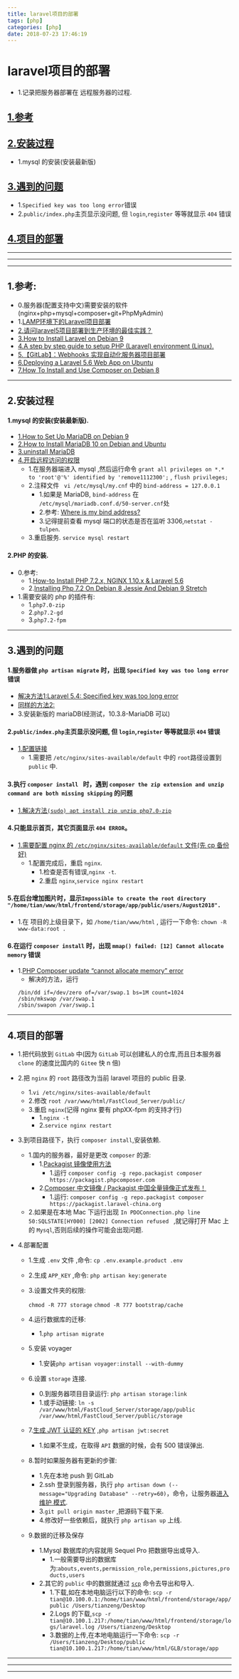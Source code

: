 ```yaml
---
title: laravel项目的部署
tags: [php]
categories: [php]
date: 2018-07-23 17:46:19
---
```




# laravel项目的部署

* 1.记录把服务器部署在 远程服务器的过程.

<!-- more -->


## [1.参考](#references)
## [2.安装过程](#install_step)
* 1.mysql 的安装(安装最新版)

## [3.遇到的问题](#issues)
* 1.`Specified key was too long error`错误
* 2.`public/index.php`主页显示没问题, 但 `login`,`register` 等等就显示 `404` 错误

## [4.项目的部署](#project_install)

***
***
***
	
## 1.参考:<a name="references"/>
* 0.服务器(配置支持中文)需要安装的软件(nginx+php+mysql+composer+git+PhpMyAdmin)
* 1.[LAMP环境下的Laravel项目部署](https://www.jianshu.com/p/6038191ef4fe)
* [2.请问laravel5项目部署到生产环境的最佳实践？](https://www.zhihu.com/question/35537084)
* [3.How to Install Laravel on Debian 9](https://www.rosehosting.com/blog/how-to-install-laravel-on-debian-9/)
* [4.A step by step guide to setup PHP (Laravel) environment (Linux).](https://hackernoon.com/a-step-by-step-guide-to-setup-php-laravel-environment-linux-50b55a4fd15e)
* [5.【GitLab】：Webhooks 实现自动化服务器项目部署](https://laravel-china.org/articles/5012/gitlab-webhooks-implements-automated-server-project-deployment)
* [6.Deploying a Laravel 5.6 Web App on Ubuntu](https://medium.com/@grmcameron/deploying-your-laravel-web-app-1faaa66f3302)
* [7.How To Install and Use Composer on Debian 8](https://www.digitalocean.com/community/tutorials/how-to-install-and-use-composer-on-debian-8)
***

## 2.安装过程<a name="install_step"/>

#### 1.mysql 的安装(安装最新版).
* [1.How to Set Up MariaDB on Debian 9](https://www.linode.com/docs/databases/mariadb/mariadb-setup-debian/)
* [2.How to Install MariaDB 10 on Debian and Ubuntu](https://www.tecmint.com/install-mariadb-in-ubuntu-and-debian/)
* [3.uninstall MariaDB](https://www.londonappdeveloper.com/how-to-completely-uninstall-mariadb-from-a-debian-7-server/)
* [4.开启远程访问的权限](https://www.jianshu.com/p/8fc90e518e2c)
	* 1.在服务器端进入 mysql ,然后运行命令 `grant all privileges on *.* to 'root'@'%' identified by 'remove1112300';` , `flush privileges;`
	* 2.注释文件 ` vi /etc/mysql/my.cnf`  中的 `bind-address = 127.0.0.1`
		* 1.如果是 MariaDB, `bind-address` 在 `/etc/mysql/mariadb.conf.d/50-server.cnf`处
		* 2.参考: [Where is my bind address?](https://dba.stackexchange.com/questions/164929/where-is-my-bind-address/164932)
		* 3.记得提前查看 mysql 端口的状态是否在监听 3306,`netstat -tulpen`.
	* 3.重启服务. `service mysql restart`

#### 2.PHP 的安装.
* 0.参考: 
	*	1.[How-to Install PHP 7.2.x, NGINX 1.10.x & Laravel 5.6](https://medium.com/@asked_io/how-to-install-php-7-2-x-nginx-1-10-x-laravel-5-6-f9e30ee30eff)
	* 2.[Installing Php 7.2 On Debian 8 Jessie And Debian 9 Stretch](https://www.chris-shaw.com/blog/installing-php-7.2-on-debian-8-jessie-and-debian-9-stretch)
* 1.需要安装的 php 的插件有:
	* 1.`php7.0-zip`
	* 2.`php7.2-gd`
	* 3.`php7.2-fpm`


***

## 3.遇到的问题<a name="issues"/>
#### 1.服务器做 `php artisan migrate` 时，出现 `Specified key was too long error` 错误
* [解决方法1:Laravel 5.4: Specified key was too long error](https://laravel-news.com/laravel-5-4-key-too-long-error)
* [同样的方法2:](https://segmentfault.com/a/1190000008416200)
* 3.安装新版的 mariaDB(经测试，10.3.8-MariaDB 可以)




#### 2.`public/index.php`主页显示没问题, 但 `login`,`register` 等等就显示 `404` 错误
* [1.配置链接](https://laravel-china.org/docs/laravel/5.6/installation/1352)
	* 1.需要把 `/etc/nginx/sites-available/default` 中的 `root`路径设置到 `public` 中.	

#### 3.执行 `composer install ` 时，遇到 `composer the zip extension and unzip command are both missing skipping` 的问题
* [1.解决方法`(sudo) apt install zip unzip php7.0-zip`](https://stackoverflow.com/questions/41274829/php-error-the-zip-extension-and-unzip-command-are-both-missing-skipping)

#### 4.只能显示首页，其它页面显示 `404 ERROR`。
* [1.需要配置 nginx 的 `/etc/nginx/sites-available/default` 文件(先 cp 备份好)](https://laravel-china.org/docs/laravel/5.6/deployment/1357)
	* 1.配置完成后，重启 `nginx`.
		* 1.检查是否有错误,`nginx -t`.
		* 2.重启 `nginx`,`service nginx restart`

#### 5.在后台增加图片时，显示`Impossible to create the root directory "/home/tian/www/html/frontend/storage/app/public/users/August2018".`
* 1.在 项目的上级目录下，如 `/home/tian/www/html` , 运行一下命令: `chown -R www-data:root .`

#### 6.在运行 `composer install` 时，出现 `mmap() failed: [12] Cannot allocate memory` 错误
* 1.[PHP Composer update “cannot allocate memory” error ](https://stackoverflow.com/questions/18116261/php-composer-update-cannot-allocate-memory-error-using-laravel-4)
	* 解决的方法，运行 
	```
	/bin/dd if=/dev/zero of=/var/swap.1 bs=1M count=1024
	/sbin/mkswap /var/swap.1
	/sbin/swapon /var/swap.1
	```
	
	

***

## 4.项目的部署<a name="project_install"/>
* 1.把代码放到 `GitLab` 中(因为 `GitLab` 可以创建私人的仓库,而且日本服务器 `clone` 的速度比国内的 `Gitee` 快 n 倍)
* 2.把 `nginx` 的 `root` 路径改为当前 laravel 项目的 public 目录.
	* 1.`vi /etc/nginx/sites-available/default`
	* 2.修改 `root /var/www/html/FastCloud_Server/public/`
	* 3.重启 `nginx`(记得 nginx 要有 phpXX-fpm 的支持才行)
		* 1.`nginx -t`
		* 	2.`service nginx restart`
* 3.到项目路径下，执行 `composer install`,安装依赖.
	* 1.国内的服务器，最好是更改 `composer` 的源:
		* 1.[Packagist 镜像使用方法](https://pkg.phpcomposer.com/)
			* 1.运行 `composer config -g repo.packagist composer https://packagist.phpcomposer.com`
		* 2.[Composer 中文镜像 / Packagist 中国全量镜像正式发布！](https://laravel-china.org/composer)
			* 1.运行: `composer config -g repo.packagist composer https://packagist.laravel-china.org`
	* 2.如果是在本地 Mac 下运行出现 `In PDOConnection.php line 50:SQLSTATE[HY000] [2002] Connection refused ` ,就记得打开 Mac 上的 `Mysql`,否则后续的操作可能会出现问题.

* 4.部署配置
	* 1.生成 `.env` 文件	,命令: `cp .env.example.product .env`
	* 2.生成 `APP_KEY` ,命令: `php artisan key:generate`
	* 3.设置文件夹的权限:

		`chmod -R 777 storage`
		`chmod -R 777 bootstrap/cache`
	* 4.运行数据库的迁移:
		* 1.`php artisan migrate`
	* 5.安装 voyager
		* 1.安装`php artisan voyager:install --with-dummy`
	* 6.设置 `storage` 连接.
		* 0.到服务器项目目录运行: `php artisan storage:link`
		* 1.或手动链接: `ln -s /var/www/html/FastCloud_Server/storage/app/public /var/www/html/FastCloud_Server/public/storage` 
		
	* 7.[生成 JWT 认证的 KEY](http://jwt-auth.readthedocs.io/en/develop/laravel-installation/) ,`php artisan jwt:secret`
		* 1.如果不生成，在取得 `API` 数据的时候，会有 500 错误弹出.
	* 8.暂时如果服务器有更新的步骤:
		* 1.先在本地 push 到 GitLab
		* 2.ssh 登录到服务器，执行 `php artisan down (--message="Upgrading Database" --retry=60)`，命令，让服务器[进入 维护 模式](https://laravel-china.org/docs/laravel/5.6/configuration/1353).
		* 3.`git pull origin master` ,把源码下载下来.
		* 4.修改好一些依赖后，就执行 `php artisan up` 上线.

	* 9.数据的迁移及保存
		* 1.Mysql 数据库的内容就用 Sequel Pro 把数据导出或导入.
			* 1.一般需要导出的数据库为:`abouts,events,permission_role,permissions,pictures,products,users`
		* 2.其它的 `public` 中的数据就通过 [`scp`](https://unix.stackexchange.com/questions/188285/how-to-copy-a-file-from-a-remote-server-to-a-local-machine) 命令去导出和导入.
			* 1.下载,如在本地电脑运行以下的命令: `scp -r tian@10.100.0.1:/home/tian/www/html/frontend/storage/app/public /Users/tianzeng/Desktop`
			* 2.Logs 的下载,`scp -r tian@10.100.1.217:/home/tian/www/html/frontend/storage/logs/laravel.log /Users/tianzeng/Desktop`
			* 3.数据的上传,在本地电脑运行一下命令: `scp -r /Users/tianzeng/Desktop/public tian@10.100.1.217:/home/tian/www/html/GLB/storage/app`
			
			
			
***
***
***



